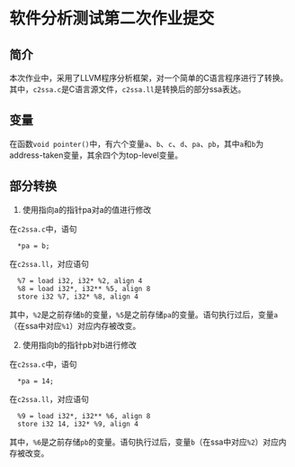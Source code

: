 软件分析测试第二次作业提交
=======================

## 简介

本次作业中，采用了LLVM程序分析框架，对一个简单的C语言程序进行了转换。其中，`c2ssa.c`是C语言源文件，`c2ssa.ll`是转换后的部分ssa表达。

## 变量

在函数`void pointer()`中，有六个变量`a`、`b`、`c`、`d`、`pa`、`pb`，其中`a`和`b`为address-taken变量，其余四个为top-level变量。

## 部分转换
1. 使用指向a的指针pa对a的值进行修改

在`c2ssa.c`中，语句
```
  *pa = b;
```

在`c2ssa.ll`，对应语句
```
  %7 = load i32, i32* %2, align 4
  %8 = load i32*, i32** %5, align 8
  store i32 %7, i32* %8, align 4
```

其中，`%2`是之前存储`b`的变量，`%5`是之前存储`pa`的变量。语句执行过后，变量`a`（在ssa中对应`%1`）对应内存被改变。

2. 使用指向b的指针pb对b进行修改

在`c2ssa.c`中，语句
```
  *pa = 14;
```

在`c2ssa.ll`，对应语句
```
  %9 = load i32*, i32** %6, align 8
  store i32 14, i32* %9, align 4
```

其中，`%6`是之前存储`pb`的变量。语句执行过后，变量`b`（在ssa中对应`%2`）对应内存被改变。
